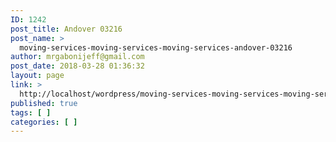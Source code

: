 ```yaml
---
ID: 1242
post_title: Andover 03216
post_name: >
  moving-services-moving-services-moving-services-andover-03216
author: mrgabonijeff@gmail.com
post_date: 2018-03-28 01:36:32
layout: page
link: >
  http://localhost/wordpress/moving-services-moving-services-moving-services-andover-03216/
published: true
tags: [ ]
categories: [ ]
---
```

